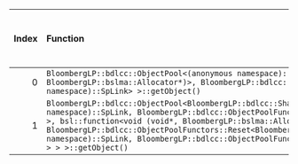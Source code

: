 |   Index | Function                                                                                                                                                                                                                                                                                                                                                                                                                                                                    |   Difference in number of lines |   Function size difference in bytes | Disassembly                                                |   Number of lines in `assume` build |   Number of bytes in `assume` build |   Number of lines in `none` build |   Number of bytes in `none` build |
|--------:|:----------------------------------------------------------------------------------------------------------------------------------------------------------------------------------------------------------------------------------------------------------------------------------------------------------------------------------------------------------------------------------------------------------------------------------------------------------------------------|--------------------------------:|------------------------------------:|:-----------------------------------------------------------|------------------------------------:|------------------------------------:|----------------------------------:|----------------------------------:|
|       0 | `BloombergLP::bdlcc::ObjectPool<(anonymous namespace)::SpLink, bsl::function<void (void*, BloombergLP::bslma::Allocator*)>, BloombergLP::bdlcc::ObjectPoolFunctors::Nil<(anonymous namespace)::SpLink> >::getObject()`                                                                                                                                                                                                                                                      |                              -2 |                                 -16 | [Assumed](0.assume.s), [Ignored](0.none.s), [Diff](0.diff) |                                 608 |                             4231696 |                               624 |                           4231696 |
|       1 | `BloombergLP::bdlcc::ObjectPool<BloombergLP::bdlcc::SharedObjectPool_Rep<(anonymous namespace)::SpLink, BloombergLP::bdlcc::ObjectPoolFunctors::Reset<(anonymous namespace)::SpLink> >, bsl::function<void (void*, BloombergLP::bslma::Allocator*)>, BloombergLP::bdlcc::ObjectPoolFunctors::Reset<BloombergLP::bdlcc::SharedObjectPool_Rep<(anonymous namespace)::SpLink, BloombergLP::bdlcc::ObjectPoolFunctors::Reset<(anonymous namespace)::SpLink> > > >::getObject()` |                              -2 |                                 -16 | [Assumed](1.assume.s), [Ignored](1.none.s), [Diff](1.diff) |                                 592 |                             4232704 |                               608 |                           4232720 |